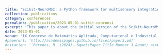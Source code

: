 ```yaml
---
title: "Scikit-NeuroMSI: a Python framework for multisensory integration modelling"
collection: publications
category: conferences
permalink: /publication/2023-05-01-scikit-neuromsi
excerpt: 'This paper is about the initial version of the Scikit-NeuroMSI software package.'
date: 2023-05-01
venue: 'IX Congreso de Matemática Aplicada, Computacional e Industrial'
#paperurl: 'http://academicpages.github.io/files/paper3.pdf'
#citation: '¨Paredes, R. (2024). &quot;Paper Title Number 3.&quot; <i>GitHub Journal of Bugs</i>. 1(3).'
---
```


